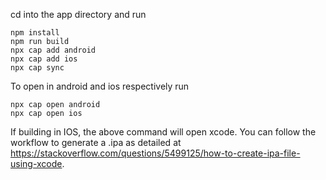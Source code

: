cd into the app directory and run

```
npm install
npm run build
npx cap add android
npx cap add ios
npx cap sync
```

To open in android and ios respectively run

```
npx cap open android
npx cap open ios
```

If building in IOS, the above command will open xcode. You can follow the workflow to generate a .ipa as detailed at https://stackoverflow.com/questions/5499125/how-to-create-ipa-file-using-xcode.
